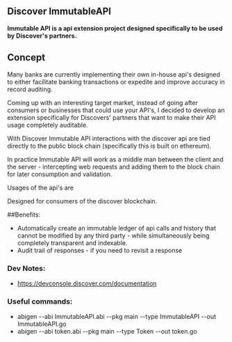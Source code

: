 Discover ImmutableAPI
---
<b>Immutable API is a api extension project designed specifically to be used by Discover's partners.
</b>

## Concept

Many banks are currently implementing their own in-house api's designed to either facilitate banking transactions or expedite and improve accuracy in record auditing.

Coming up with an interesting target market, instead of going after consumers or businesses that could use your API's, I decided to develop an extension specifically for Discovers' partners that want to make their API usage completely auditable.

With Discover Immutable API interactions with the discover api are tied directly to the public block chain (specifically this is built on ethereum).

In practice Immutable API will work as a middle man between the client and the server - intercepting web requests and adding them to the block chain for later consumption and validation.

Usages of the api's are 

Designed for consumers of the discover blockchain.

##Benefits:
* Automatically create an immutable ledger of api calls and history that cannot be modified by any third party - while simultaneously being completely transparent and indexable.
* Audit trail of responses - if you need to revisit a response


### Dev Notes:

* https://devconsole.discover.com/documentation


### Useful commands:
* abigen --abi ImmutableAPI.abi --pkg main --type ImmutableAPI --out ImmutableAPI.go
* abigen --abi token.abi --pkg main --type Token --out token.go

